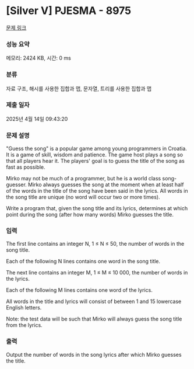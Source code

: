 # [Silver V] PJESMA - 8975 

[문제 링크](https://www.acmicpc.net/problem/8975) 

### 성능 요약

메모리: 2424 KB, 시간: 0 ms

### 분류

자료 구조, 해시를 사용한 집합과 맵, 문자열, 트리를 사용한 집합과 맵

### 제출 일자

2025년 4월 14일 09:43:20

### 문제 설명

<p>"Guess the song" is a popular game among young programmers in Croatia. It is a game of skill, wisdom and patience. The game host plays a song so that all players hear it. The players' goal is to guess the title of the song as fast as possible. </p>

<p>Mirko may not be much of a programmer, but he is a world class song-guesser. Mirko always guesses the song at the moment when at least half of the words in the title of the song have been said in the lyrics. All words in the song title are unique (no word will occur two or more times). </p>

<p>Write a program that, given the song title and its lyrics, determines at which point during the song (after how many words) Mirko guesses the title. </p>

### 입력 

 <p>The first line contains an integer N, 1 ≤ N ≤ 50, the number of words in the song title. </p>

<p>Each of the following N lines contains one word in the song title. </p>

<p>The next line contains an integer M, 1 ≤ M ≤ 10 000, the number of words in the lyrics. </p>

<p>Each of the following M lines contains one word of the lyrics. </p>

<p>All words in the title and lyrics will consist of between 1 and 15 lowercase English letters. </p>

<p>Note: the test data will be such that Mirko will always guess the song title from the lyrics. </p>

### 출력 

 <p>Output the number of words in the song lyrics after which Mirko guesses the title. </p>

